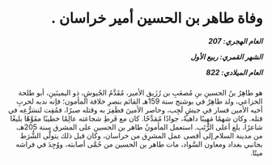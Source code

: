 <h1 dir="rtl">وفاة طاهر بن الحسين أمير خراسان .</h1>

<h5 dir="rtl">العام الهجري:  207

الشهر القمري: ربيع الأول

العام الميلادي: 822</h5>

<p dir="rtl">هو طاهِرُ بنُ الحسينِ بنِ مُصعَبِ بن رُزَيق الأمير، مُقَدَّمُ الجُيوشِ، ذو اليمينَينِ، أبو طلحة الخزاعي، ولد طاهِرٌ في بوشنج سنة 159هـ القائم بنصرِ خلافة المأمون؛ فإنه ندبه لحربِ أخيه الأمين فسار في جيشٍ لَجِب، وحاصر الأمينَ فظَفِرَ به وقتله صبرًا، فمُقِت لتسَرُّعِه في قتله. وكان شهمًا مَهِيبًا داهيةً، جوادًا مُمَدَّحًا. كان مع فَرطِ شجاعته عالِمًا خطيبًا مفَوَّهًا بليغًا شاعرًا، بلغ أعلى الرُّتَب. استعمل المأمونُ طاهر بن الحسينِ على المشرق سنة 205هـ، من مدينة السلام ِإلى أقصى عمل المشرِق من خراسان، وكان قبل ذلك يتولَّى الشُّرَط بجانبي بغداد ومعاون السَّواد، مات طاهر بن الحسين من حُمَّى أصابته، ووُجِدَ في فراشه ميتًا.</p></br>
